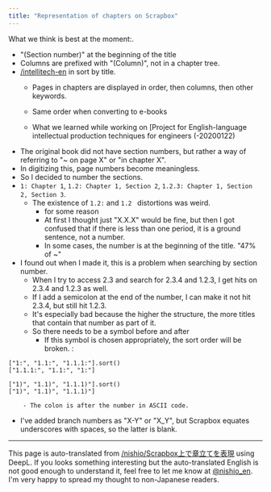```yaml
---
title: "Representation of chapters on Scrapbox"
---
```


What we think is best at the moment:.
- "(Section number)" at the beginning of the title
- Columns are prefixed with "(Column)", not in a chapter tree.
- [/intellitech-en](https://scrapbox.io/intellitech-en) in sort by title.
    - Pages in chapters are displayed in order, then columns, then other keywords.
    - Same order when converting to e-books

    - What we learned while working on [Project for English-language intellectual production techniques for engineers (-20200122)
- The original book did not have section numbers, but rather a way of referring to "~ on page X" or "in chapter X".
- In digitizing this, page numbers become meaningless.
- So I decided to number the sections.
- `1: Chapter 1`, `1.2: Chapter 1, Section 2`, `1.2.3: Chapter 1, Section 2, Section 3`.
    - The existence of `1.2:` and `1.2 ` distortions was weird.
        - for some reason
        - At first I thought just "X.X.X" would be fine, but then I got confused that if there is less than one period, it is a ground sentence, not a number.
        - In some cases, the number is at the beginning of the title. "47% of ~"
- I found out when I made it, this is a problem when searching by section number.
    - When I try to access 2.3 and search for 2.3.4 and 1.2.3, I get hits on 2.3.4 and 1.2.3 as well.
    - If I add a semicolon at the end of the number, I can make it not hit 2.3.4, but still hit 1.2.3.
    - It's especially bad because the higher the structure, the more titles that contain that number as part of it.
    - So there needs to be a symbol before and after
        - If this symbol is chosen appropriately, the sort order will be broken.
:

```
["1:", "1.1:", "1.1.1:"].sort()
["1.1.1:", "1.1:", "1:"]

["1)", "1.1)", "1.1.1)"].sort()
["1)", "1.1)", "1.1.1)"]
```

        - The colon is after the number in ASCII code.
- I've added branch numbers as "X-Y" or "X_Y", but Scrapbox equates underscores with spaces, so the latter is blank.

---
This page is auto-translated from [/nishio/Scrapbox上で章立てを表現](https://scrapbox.io/nishio/Scrapbox上で章立てを表現) using DeepL. If you looks something interesting but the auto-translated English is not good enough to understand it, feel free to let me know at [@nishio_en](https://twitter.com/nishio_en). I'm very happy to spread my thought to non-Japanese readers.